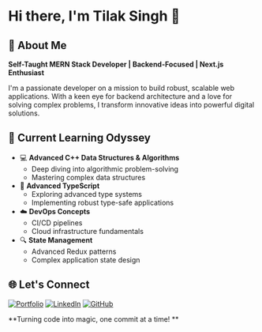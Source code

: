 # Hi there, I'm Tilak Singh 👋

## 🌟 About Me

**Self-Taught MERN Stack Developer | Backend-Focused | Next.js Enthusiast**

I'm a passionate developer on a mission to build robust, scalable web applications. With a keen eye for backend architecture and a love for solving complex problems, I transform innovative ideas into powerful digital solutions.

## 🌱 Current Learning Odyssey

- 💻 **Advanced C++ Data Structures & Algorithms**
  - Deep diving into algorithmic problem-solving
  - Mastering complex data structures
- 🚀 **Advanced TypeScript**
  - Exploring advanced type systems
  - Implementing robust type-safe applications
- ☁️ **DevOps Concepts**
  - CI/CD pipelines
  - Cloud infrastructure fundamentals
- 🔍 **State Management**
  - Advanced Redux patterns
  - Complex application state design

## 🌐 Let's Connect

[![Portfolio](https://img.shields.io/badge/Portfolio-000?style=for-the-badge&logo=firefox&logoColor=white)](https://tilakdotcom.vercel.app/)
[![LinkedIn](https://img.shields.io/badge/LinkedIn-0A66C2?style=for-the-badge&logo=linkedin&logoColor=white)](https://www.linkedin.com/in/tilakdotcom/)
[![GitHub](https://img.shields.io/badge/GitHub-181717?style=for-the-badge&logo=github&logoColor=white)](https://github.com/tilakdotcom)

**Turning code into magic, one commit at a time! **
